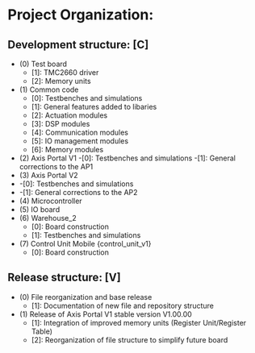 # Project Organization:

## Development structure: [C]

- (0) Test board
  - [1]: TMC2660 driver  
  - [2]: Memory units
- (1) Common code
  - [0]: Testbenches and simulations
  - [1]: General features added to libaries
  - [2]: Actuation modules
  - [3]: DSP modules
  - [4]: Communication modules
  - [5]: IO management modules
  - [6]: Memory modules
- (2) Axis Portal V1
  -[0]: Testbenches and simulations 
  -[1]: General corrections to the AP1
- (3) Axis Portal V2
- -[0]: Testbenches and simulations
- -[1]: General corrections to the AP2
- (4) Microcontroller
- (5) IO board
- (6) Warehouse_2
  - [0]: Board construction
  - [1]: Testbenches and simulations
- (7) Control Unit Mobile {control_unit_v1}
  - [0]: Board construction 


## Release structure: [V]

- (0) File reorganization and base release
  - [1]: Documentation of new file and repository structure
- (1) Release of Axis Portal V1 stable version V1.00.00
  - [1]: Integration of improved memory units (Register Unit/Register Table)
  - [2]: Reorganization of file structure to simplify future board